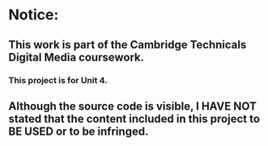 # Notice:
## This work is part of the Cambridge Technicals Digital Media coursework.

### This project is for Unit 4.

## Although the source code is visible, I HAVE NOT stated that the content included in this project to BE USED or to be infringed.